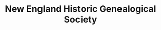 ---
layout: repo
title: "New England Historic Genealogical Society"
id: 17645
permalink: repos/17645/
---